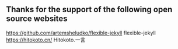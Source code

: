 ## Thanks for the support of the following open source websites

https://github.com/artemsheludko/flexible-jekyll flexible-jekyll
https://hitokoto.cn/ Hitokoto.一言
